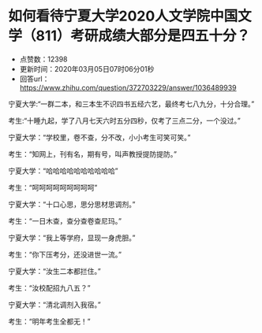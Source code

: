 # 如何看待宁夏大学2020人文学院中国文学（811）考研成绩大部分是四五十分？
- 点赞数：12398
- 更新时间：2020年03月05日07时06分01秒
- 回答url：https://www.zhihu.com/question/372703229/answer/1036489939
<body>
 <p data-pid="RNTt0hrT">宁夏大学:“一群二本，和三本生不识四书五经六艺，最终考七八九分，十分合理。”</p>
 <p data-pid="mT4hTuPm">考生:“十睡九起，学了八月七天六时五分四秒，仅考了三点二分，一个没过。”</p>
 <p data-pid="18swSW61">宁夏大学：“学校里，卷不查，分不改，小小考生可笑可笑。”</p>
 <p data-pid="HBufLWpT">考生：“知网上，刊有名，期有号，叫声教授提防提防。”</p>
 <p data-pid="WgUuf6_S">宁夏大学：“哈哈哈哈哈哈哈哈哈哈”</p>
 <p data-pid="xu-r2vhp">考生：“呵呵呵呵呵呵呵呵呵”</p>
 <p data-pid="pkVsXGm2">宁夏大学：“十口心思，思分思材思调剂。”</p>
 <p data-pid="7selIrcq">考生：“一日木查，查分查卷查尼玛。”</p>
 <p data-pid="oXUy57Au">宁夏大学：“我上等学府，显现一身虎胆。”</p>
 <p data-pid="8lGyEs5Q">考生：“你下压考分，还没进世一流。”</p>
 <p data-pid="CmjtpqSQ">宁夏大学：“汝生二本都拦住。”</p>
 <p data-pid="tfS58EZ2">考生：“汝校配招九八五？”</p>
 <p data-pid="eKgelLAz">宁夏大学：“清北调剂入我宿。”</p>
 <p data-pid="MNnKAPoH">考生：“明年考生全都无！”</p>
</body>